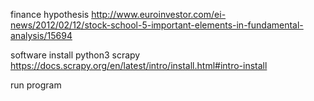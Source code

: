 finance hypothesis
http://www.euroinvestor.com/ei-news/2012/02/12/stock-school-5-important-elements-in-fundamental-analysis/15694

software install
python3
scrapy
https://docs.scrapy.org/en/latest/intro/install.html#intro-install				

run program